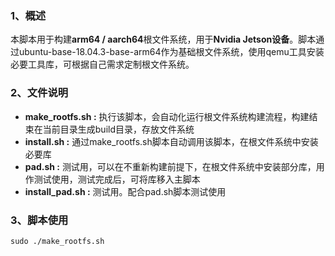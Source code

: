 ### 1、概述
本脚本用于构建**arm64 / aarch64**根文件系统，用于**Nvidia Jetson设备**。脚本通过ubuntu-base-18.04.3-base-arm64作为基础根文件系统，使用qemu工具安装必要工具库，可根据自己需求定制根文件系统。

### 2、文件说明
- **make_rootfs.sh :** 执行该脚本，会自动化运行根文件系统构建流程，构建结束在当前目录生成build目录，存放文件系统
- **install.sh :** 通过make_rootfs.sh脚本自动调用该脚本，在根文件系统中安装必要库
- **pad.sh :** 测试用，可以在不重新构建前提下，在根文件系统中安装部分库，用作测试使用，测试完成后，可将库移入主脚本
- **install_pad.sh :** 测试用。配合pad.sh脚本测试使用

### 3、脚本使用
```
sudo ./make_rootfs.sh
```